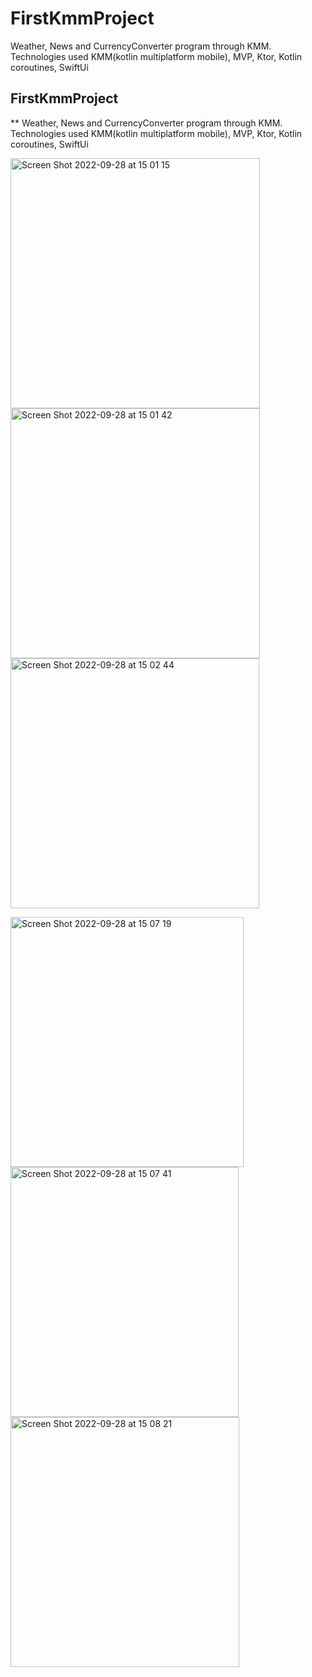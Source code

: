 # FirstKmmProject
Weather, News and CurrencyConverter program through KMM. Technologies used KMM(kotlin multiplatform mobile), MVP, Ktor, Kotlin coroutines, SwiftUi

## FirstKmmProject
** Weather, News and CurrencyConverter program through KMM. Technologies used KMM(kotlin multiplatform mobile), MVP, Ktor, Kotlin coroutines, SwiftUi

<img width="399" alt="Screen Shot 2022-09-28 at 15 01 15" src="https://user-images.githubusercontent.com/77477995/192759730-f1dd4e20-4d45-41de-a246-600d2766d98e.png" width="200" height="400"> <img width="399" alt="Screen Shot 2022-09-28 at 15 01 42" src="https://user-images.githubusercontent.com/77477995/192765206-576bf261-74ce-48a8-9b80-103410baaae0.png" width="200" height="400"> <img width="398" alt="Screen Shot 2022-09-28 at 15 02 44" src="https://user-images.githubusercontent.com/77477995/192765765-f349a601-f357-4333-82e3-995eea13f9ff.png" width="200" height="400">

<img width="373" alt="Screen Shot 2022-09-28 at 15 07 19" src="https://user-images.githubusercontent.com/77477995/192765879-631688c6-d8cd-443c-a2fd-49fd8384ecd7.png" width="200" height="400"> <img width="365" alt="Screen Shot 2022-09-28 at 15 07 41" src="https://user-images.githubusercontent.com/77477995/192772208-d288606b-b2c3-4317-817a-4434f6748ca9.png" width="200" height="400"> <img width="366" alt="Screen Shot 2022-09-28 at 15 08 21" src="https://user-images.githubusercontent.com/77477995/192772402-38556cef-7e05-4a98-b9ad-31e0bcc88d33.png" width="200" height="400">
